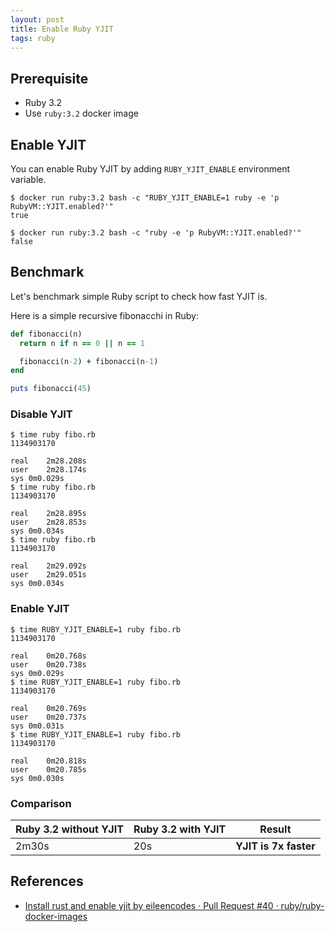 ```yaml
---
layout: post
title: Enable Ruby YJIT
tags: ruby
---
```


## Prerequisite

- Ruby 3.2
- Use `ruby:3.2` docker image

## Enable YJIT

You can enable Ruby YJIT by adding `RUBY_YJIT_ENABLE` environment variable.

```console
$ docker run ruby:3.2 bash -c "RUBY_YJIT_ENABLE=1 ruby -e 'p RubyVM::YJIT.enabled?'"
true

$ docker run ruby:3.2 bash -c "ruby -e 'p RubyVM::YJIT.enabled?'"
false
```

## Benchmark

Let's benchmark simple Ruby script to check how fast YJIT is.

Here is a simple recursive fibonacchi in Ruby:

```rb
def fibonacci(n)
  return n if n == 0 || n == 1

  fibonacci(n-2) + fibonacci(n-1)
end

puts fibonacci(45)
```

### Disable YJIT

```console
$ time ruby fibo.rb
1134903170

real	2m28.208s
user	2m28.174s
sys	0m0.029s
$ time ruby fibo.rb
1134903170

real	2m28.895s
user	2m28.853s
sys	0m0.034s
$ time ruby fibo.rb
1134903170

real	2m29.092s
user	2m29.051s
sys	0m0.034s
```

### Enable YJIT

```console
$ time RUBY_YJIT_ENABLE=1 ruby fibo.rb
1134903170

real	0m20.768s
user	0m20.738s
sys	0m0.029s
$ time RUBY_YJIT_ENABLE=1 ruby fibo.rb
1134903170

real	0m20.769s
user	0m20.737s
sys	0m0.031s
$ time RUBY_YJIT_ENABLE=1 ruby fibo.rb
1134903170

real	0m20.818s
user	0m20.785s
sys	0m0.030s
```

### Comparison

| Ruby 3.2 without YJIT | Ruby 3.2 with YJIT | Result |
| --- | --- | --- |
| 2m30s | 20s | **YJIT is 7x faster** |

## References

- [Install rust and enable yjit by eileencodes · Pull Request #40 · ruby/ruby-docker-images](https://github.com/ruby/ruby-docker-images/pull/40)
